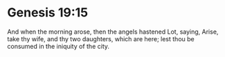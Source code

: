 # Genesis 19:15

And when the morning arose, then the angels hastened Lot, saying, Arise, take thy wife, and thy two daughters, which are here; lest thou be consumed in the iniquity of the city.